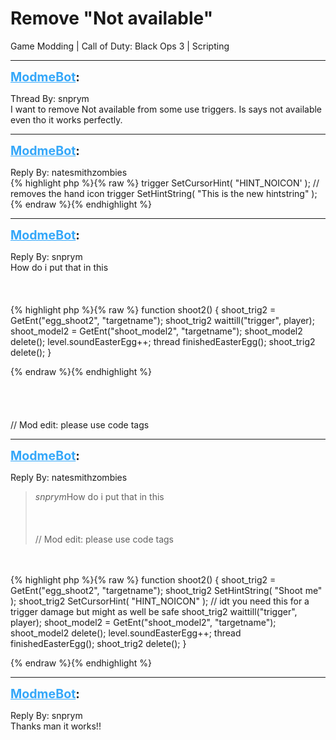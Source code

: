 # Remove "Not available"
Game Modding | Call of Duty: Black Ops 3 | Scripting

---
<strong style="font-size: 1.4em;"><span style="text-decoration: underline;text-decoration-color: #34a7f9;"><span style="color:#34a7f9;">ModmeBot</span></span>:</strong>

<p>Thread By: snprym<br />I want to remove Not available from some use triggers. Is says not available even tho it works perfectly.</p>

---
<strong style="font-size: 1.4em;"><span style="text-decoration: underline;text-decoration-color: #34a7f9;"><span style="color:#34a7f9;">ModmeBot</span></span>:</strong>

<p>Reply By: natesmithzombies<br />{% highlight php %}{% raw %}
trigger SetCursorHint( "HINT_NOICON&#39; ); // removes the hand icon
trigger SetHintString( "This is the new hintstring" ); 
{% endraw %}{% endhighlight %}
</p>

---
<strong style="font-size: 1.4em;"><span style="text-decoration: underline;text-decoration-color: #34a7f9;"><span style="color:#34a7f9;">ModmeBot</span></span>:</strong>

<p>Reply By: snprym<br />How  do i put that in this<br /><br /><br /><br />{% highlight php %}{% raw %}
function shoot2()
{
    shoot_trig2 = GetEnt("egg_shoot2", "targetname");
    shoot_trig2 waittill("trigger", player);
    shoot_model2 = GetEnt("shoot_model2", "targetname");
    shoot_model2 delete();
    level.soundEasterEgg++;
    thread finishedEasterEgg();
    shoot_trig2 delete();
}

{% endraw %}{% endhighlight %}
<br /><br /><br /><br /><br />// Mod edit: please use code tags</p>

---
<strong style="font-size: 1.4em;"><span style="text-decoration: underline;text-decoration-color: #34a7f9;"><span style="color:#34a7f9;">ModmeBot</span></span>:</strong>

<p>Reply By: natesmithzombies<br /><blockquote><em>snprym</em>How  do i put that in this<br /><br /><br /><br />// Mod edit: please use code tags</blockquote><br /><br />{% highlight php %}{% raw %}
function shoot2()
{
    shoot_trig2 = GetEnt("egg_shoot2", "targetname");
 shoot_trig2 SetHintString( "Shoot me" ); 
 shoot_trig2 SetCursorHint( "HINT_NOICON" ); // idt you need this for a trigger damage but might as well be safe 
    shoot_trig2 waittill("trigger", player);
    shoot_model2 = GetEnt("shoot_model2", "targetname");
    shoot_model2 delete();
    level.soundEasterEgg++;
    thread finishedEasterEgg();
    shoot_trig2 delete();
}

{% endraw %}{% endhighlight %}
</p>

---
<strong style="font-size: 1.4em;"><span style="text-decoration: underline;text-decoration-color: #34a7f9;"><span style="color:#34a7f9;">ModmeBot</span></span>:</strong>

<p>Reply By: snprym<br />Thanks man it works!!</p>

